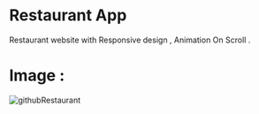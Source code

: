 # Restaurant App

Restaurant website with Responsive design , Animation On Scroll .
# Image :
![githubRestaurant](https://github.com/ahmed24666/Modern-Restaurant/assets/128262500/7626a4f9-9845-484c-a694-52d80148b718)
